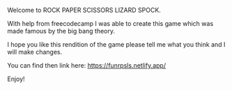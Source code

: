 Welcome to ROCK PAPER SCISSORS LIZARD SPOCK.

With help from freecodecamp I was able to create this game which was made famous by the big bang theory.

I hope you like this rendition of the game please tell me what you think and I will make changes.

You can find then link here: https://funrpsls.netlify.app/

Enjoy!

